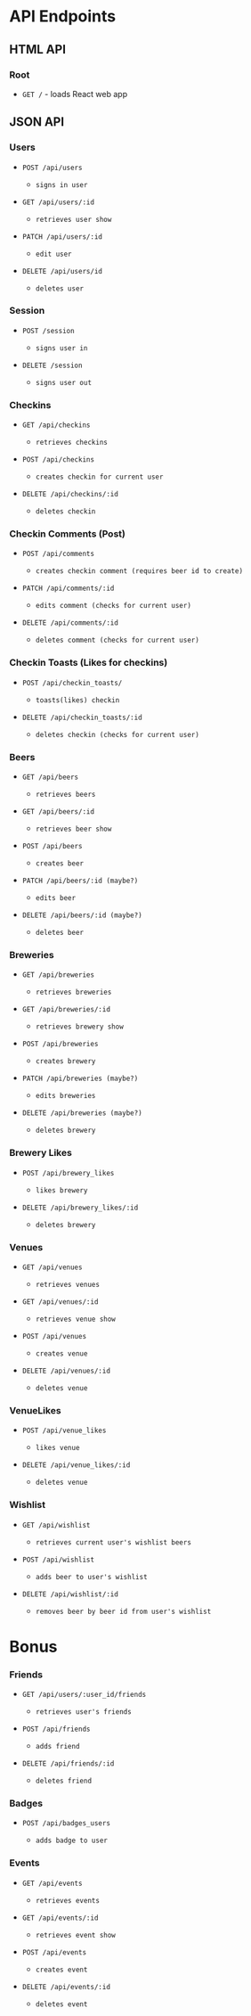 # API Endpoints

## HTML API

### Root

- `GET /` - loads React web app


## JSON API

### Users

- `POST /api/users`

  - `signs in user`


- `GET /api/users/:id`

  - `retrieves user show`


- `PATCH /api/users/:id`

  - `edit user`


- `DELETE /api/users/id`

  - `deletes user`


### Session

- `POST /session`

  - `signs user in`


- `DELETE /session`

  - `signs user out`

### Checkins

- `GET /api/checkins`

  - `retrieves checkins`


- `POST /api/checkins`

  - `creates checkin for current user`


- `DELETE /api/checkins/:id`

  - `deletes checkin`

### Checkin Comments (Post)

- `POST /api/comments`

  - `creates checkin comment (requires beer id to create)`


- `PATCH /api/comments/:id`

  - `edits comment (checks for current user)`


- `DELETE /api/comments/:id`

  - `deletes comment (checks for current user)`

### Checkin Toasts (Likes for checkins)

- `POST /api/checkin_toasts/`

  - `toasts(likes) checkin`


- `DELETE /api/checkin_toasts/:id`

  - `deletes checkin (checks for current user)`

### Beers

- `GET /api/beers`

  - `retrieves beers`


- `GET /api/beers/:id`

  - `retrieves beer show`


- `POST /api/beers`

  - `creates beer`


- `PATCH /api/beers/:id (maybe?)`

  - `edits beer`


- `DELETE /api/beers/:id (maybe?)`

  - `deletes beer`

### Breweries

- `GET /api/breweries`

  - `retrieves breweries`


- `GET /api/breweries/:id`

  - `retrieves brewery show`


- `POST /api/breweries`

  - `creates brewery`


- `PATCH /api/breweries (maybe?)`

  - `edits breweries`


- `DELETE /api/breweries (maybe?)`

  - `deletes brewery`

### Brewery Likes

- `POST /api/brewery_likes`

  - `likes brewery`



- `DELETE /api/brewery_likes/:id`

  - `deletes brewery`      

### Venues

- `GET /api/venues`

  - `retrieves venues`


- `GET /api/venues/:id`

  - `retrieves venue show`


- `POST /api/venues`

  - `creates venue`


- `DELETE /api/venues/:id`

  - `deletes venue`

### VenueLikes

- `POST /api/venue_likes`

  - `likes venue`



- `DELETE /api/venue_likes/:id`

  - `deletes venue`

### Wishlist

- `GET /api/wishlist`

  - `retrieves current user's wishlist beers`


- `POST /api/wishlist`

  - `adds beer to user's wishlist`


- `DELETE /api/wishlist/:id`

  - `removes beer by beer id from user's wishlist`


# Bonus

### Friends

- `GET /api/users/:user_id/friends`

  - `retrieves user's friends`


- `POST /api/friends`

  - `adds friend`


- `DELETE /api/friends/:id`

  - `deletes friend`

### Badges

- `POST /api/badges_users`

  - `adds badge to user`


### Events


- `GET /api/events`

  - `retrieves events`


- `GET /api/events/:id`

  - `retrieves event show`


- `POST /api/events`

  - `creates event`


- `DELETE /api/events/:id`

  - `deletes event`
